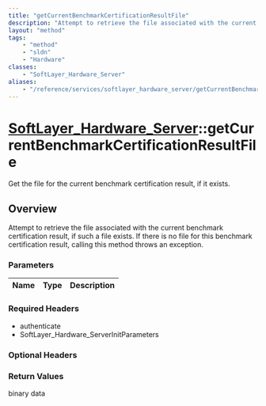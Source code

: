 ```yaml
---
title: "getCurrentBenchmarkCertificationResultFile"
description: "Attempt to retrieve the file associated with the current benchmark certification result, if such a file exists.  If ther... "
layout: "method"
tags:
    - "method"
    - "sldn"
    - "Hardware"
classes:
    - "SoftLayer_Hardware_Server"
aliases:
    - "/reference/services/softlayer_hardware_server/getCurrentBenchmarkCertificationResultFile"
---
```

# [SoftLayer_Hardware_Server](/reference/services/SoftLayer_Hardware_Server)::getCurrentBenchmarkCertificationResultFile

Get the file for the current benchmark certification result, if it exists.


## Overview 
Attempt to retrieve the file associated with the current benchmark certification result, if such a file exists.  If there is no file for this benchmark certification result, calling this method throws an exception. 

### Parameters 
|Name | Type | Description |
| --- | --- | --- |


### Required Headers
* authenticate
* SoftLayer_Hardware_ServerInitParameters

### Optional Headers

### Return Values
binary data

